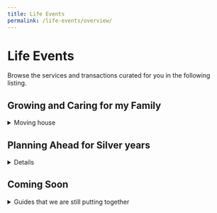 ```yaml
---
title: Life Events
permalink: /life-events/overview/
---
```


# Life Events 

Browse the services and transactions curated for you in the following listing.


## Growing and Caring for my Family
<details>
    <summary>Moving house</summary>
  
  ### Buying your next home
  - [From HDB](/government-services/buying-a-hdb/overview/)
  - [From resale market](/government-services/buying-a-hdb-resale/overview/)

  
  ### [Selling your HDB flat](/selling-a-hdb/overview/)
  
   
  ### [Moving in](/government-services/buying-a-hdb/move-in/)

  
</details>


## Planning Ahead for Silver years
<details>
  
### [Plan your retirement finances](/government-services/plan-for-retirement/determine-needs/)


### [Protecting and Planning your legacy](/government-services/plan-legacy/overview/)


### [Staying ahead in digital society](/government-services/get-digitally-ready/digital-access/)

</details>



## Coming Soon
 <details>
  <summary>Guides that we are still putting together</summary>
  
### Starting Out

### Getting Married

### Starting a Family

### Staying Employed

</details>
